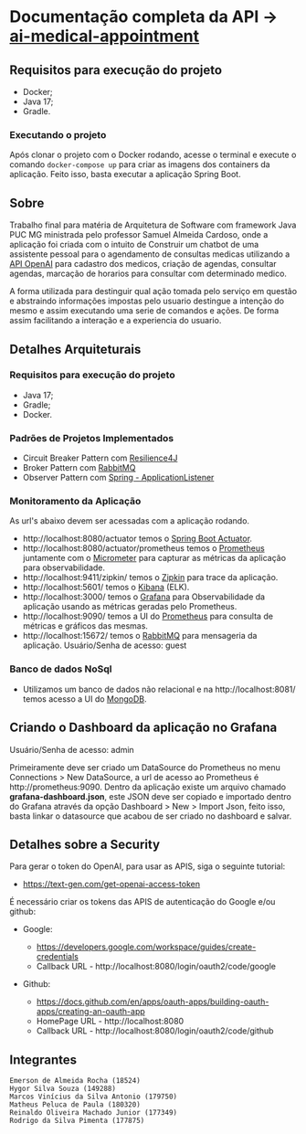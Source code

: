 # Documentação completa da API -> [ai-medical-appointment](http://localhost:8080/swagger-ui/index.html)

## Requisitos para execução do projeto
- Docker;
- Java 17;
- Gradle.

### Executando o projeto
Após clonar o projeto com o Docker rodando, acesse o terminal e execute o comando `docker-compose up` para criar as imagens dos containers da aplicação.
Feito isso, basta executar a aplicação Spring Boot.

## Sobre

Trabalho final para matéria de Arquitetura de Software com framework Java PUC MG ministrada pelo professor Samuel 
Almeida Cardoso, onde a aplicação foi criada com o intuito 
de Construir um chatbot de uma assistente pessoal para o agendamento de consultas medicas utilizando a [API OpenAI](https://github.com/TheoKanning/openai-java) 
para cadastro dos medicos, criação de agendas, consultar agendas, marcação de horarios
para consultar com determinado medico.

A forma utilizada para destinguir qual ação tomada pelo serviço em questão e abstraindo informações impostas pelo 
usuario destingue a intenção do mesmo e assim executando uma serie de comandos e ações.
De forma assim facilitando a interação e a experiencia do usuario.

## Detalhes Arquiteturais
### Requisitos para execução do projeto

- Java 17;
- Gradle;
- Docker.

### Padrões de Projetos Implementados

- Circuit Breaker Pattern com [Resilience4J](https://resilience4j.readme.io/docs) 
- Broker Pattern com [RabbitMQ](https://www.rabbitmq.com/documentation.html)
- Observer Pattern com [Spring - ApplicationListener](https://docs.spring.io/spring-framework/docs/current/javadoc-api/org/springframework/context/ApplicationListener.html)

### Monitoramento da Aplicação

As url's abaixo devem ser acessadas com a aplicação rodando.

- http://localhost:8080/actuator temos o [Spring Boot Actuator](https://docs.spring.io/spring-boot/docs/current/actuator-api/htmlsingle/).
- http://localhost:8080/actuator/prometheus temos o [Prometheus](https://prometheus.io/) juntamente com o [Micrometer](https://micrometer.io/) para capturar as métricas da aplicação para observabilidade.
- http://localhost:9411/zipkin/ temos o [Zipkin](https://zipkin.io/) para trace da aplicação.
- http://localhost:5601/ temos o [Kibana](https://www.elastic.co/pt/kibana/) (ELK).
- http://localhost:3000/ temos o [Grafana](https://grafana.com/) para Observabilidade da aplicação usando as métricas geradas pelo Prometheus.
- http://localhost:9090/ temos a UI do [Prometheus](https://prometheus.io/) para consulta de métricas e gráficos das mesmas.
- http://localhost:15672/ temos o [RabbitMQ](https://www.rabbitmq.com/documentation.html) para mensageria da aplicação. Usuário/Senha de acesso: guest

### Banco de dados NoSql

- Utilizamos um banco de dados não relacional e na http://localhost:8081/ temos acesso a UI do [MongoDB](https://encr.pw/HXSPS).

## Criando o Dashboard da aplicação no Grafana
Usuário/Senha de acesso: admin

Primeiramente deve ser criado um DataSource do Prometheus no menu Connections > New DataSource, a url de acesso ao Prometheus é http://prometheus:9090.
Dentro da aplicação existe um arquivo chamado <b>grafana-dashboard.json</b>, este JSON deve ser copiado e importado dentro do Grafana através da opção Dashboard > New > Import Json, feito isso,
basta linkar o datasource que acabou de ser criado no dashboard e salvar.

## Detalhes sobre a Security

  Para gerar o token do OpenAI, para usar as APIS, siga o seguinte tutorial:
  - https://text-gen.com/get-openai-access-token

  É necessário criar os tokens das APIS de autenticação do Google e/ou github:
  
  - Google:
    - https://developers.google.com/workspace/guides/create-credentials
    - Callback URL - http://localhost:8080/login/oauth2/code/google

  - Github:
    - https://docs.github.com/en/apps/oauth-apps/building-oauth-apps/creating-an-oauth-app
    - HomePage URL - http://localhost:8080
    - Callback URL - http://localhost:8080/login/oauth2/code/github


## Integrantes

```
Emerson de Almeida Rocha (18524)
Hygor Silva Souza (149288)
Marcos Vinícius da Silva Antonio (179750)
Matheus Peluca de Paula (180320)
Reinaldo Oliveira Machado Junior (177349)
Rodrigo da Silva Pimenta (177875)

```

